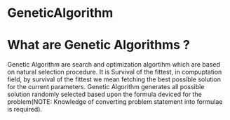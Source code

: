 # GeneticAlgorithm

 # What are Genetic Algorithms ?

Genetic Algorithm are search and optimization algortihm which are based on natural selection procedure. It is Survival of the fittest, in compuptation field, by survival of the fittest we mean fetching the best possible solution for the current parameters. Genetic Algorithm generates all possible solution randomly selected based upon the formula deviced for the problem(NOTE: Knowledge of converting problem statement into formulae is required).